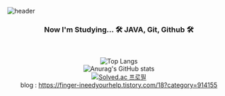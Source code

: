 ![header](https://capsule-render.vercel.app/api?type=waving&&color=0:fceabb,100:f8b500&fontColor=ffffff&height=200&fontAlign=80&fontAlignY=35&text=hectick%20!&desc=This%20is%20me,%20Chaeyeon%20Sung&descAlign=77&descAlignY=50)

<h3 align="center"><b> Now I'm Studying... 🛠 JAVA, Git, Github 🛠</b></h3>
<br>
<div align="center">

![Top Langs](https://github-readme-stats.vercel.app/api/top-langs/?username=hectick&layout=compact&theme=vue)    
![Anurag's GitHub stats](https://github-readme-stats.vercel.app/api?username=hectick&show_icons=true&theme=vue)
<br>
[![Solved.ac 프로필](http://mazassumnida.wtf/api/v2/generate_badge?boj=hectick)](https://solved.ac/hectick)
<br>
blog : https://finger-ineedyourhelp.tistory.com/18?category=914155
</div>


<!--
**hectick/hectick** is a ✨ _special_ ✨ repository because its `README.md` (this file) appears on your GitHub profile.

Here are some ideas to get you started:

- 🔭 I’m currently working on ...
- 🌱 I’m currently learning ...
- 👯 I’m looking to collaborate on ...
- 🤔 I’m looking for help with ...
- 💬 Ask me about ...
- 📫 How to reach me: ...
- 😄 Pronouns: ...
- ⚡ Fun fact: ...
-->
